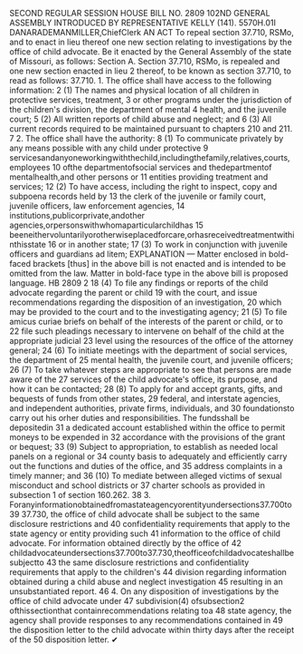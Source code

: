 SECOND REGULAR SESSION
HOUSE BILL NO. 2809
102ND GENERAL ASSEMBLY
INTRODUCED BY REPRESENTATIVE KELLY (141).
5570H.01I DANARADEMANMILLER,ChiefClerk
AN ACT
To repeal section 37.710, RSMo, and to enact in lieu thereof one new section relating to
investigations by the office of child advocate.
Be it enacted by the General Assembly of the state of Missouri, as follows:
Section A. Section 37.710, RSMo, is repealed and one new section enacted in lieu
2 thereof, to be known as section 37.710, to read as follows:
37.710. 1. The office shall have access to the following information:
2 (1) The names and physical location of all children in protective services, treatment,
3 or other programs under the jurisdiction of the children's division, the department of mental
4 health, and the juvenile court;
5 (2) All written reports of child abuse and neglect; and
6 (3) All current records required to be maintained pursuant to chapters 210 and 211.
7 2. The office shall have the authority:
8 (1) To communicate privately by any means possible with any child under protective
9 servicesandanyoneworkingwiththechild,includingthefamily,relatives,courts,employees
10 ofthe departmentofsocial services and thedepartmentof mentalhealth,and other persons or
11 entities providing treatment and services;
12 (2) To have access, including the right to inspect, copy and subpoena records held by
13 the clerk of the juvenile or family court, juvenile officers, law enforcement agencies,
14 institutions,publicorprivate,andother agencies,orpersonswithwhomaparticularchildhas
15 beeneithervoluntarilyorotherwiseplacedforcare,orhasreceivedtreatmentwithinthisstate
16 or in another state;
17 (3) To work in conjunction with juvenile officers and guardians ad litem;
EXPLANATION — Matter enclosed in bold-faced brackets [thus] in the above bill is not enacted and is
intended to be omitted from the law. Matter in bold-face type in the above bill is proposed language.
HB 2809 2
18 (4) To file any findings or reports of the child advocate regarding the parent or child
19 with the court, and issue recommendations regarding the disposition of an investigation,
20 which may be provided to the court and to the investigating agency;
21 (5) To file amicus curiae briefs on behalf of the interests of the parent or child, or to
22 file such pleadings necessary to intervene on behalf of the child at the appropriate judicial
23 level using the resources of the office of the attorney general;
24 (6) To initiate meetings with the department of social services, the department of
25 mental health, the juvenile court, and juvenile officers;
26 (7) To take whatever steps are appropriate to see that persons are made aware of the
27 services of the child advocate's office, its purpose, and how it can be contacted;
28 (8) To apply for and accept grants, gifts, and bequests of funds from other states,
29 federal, and interstate agencies, and independent authorities, private firms, individuals, and
30 foundationsto carry out his orher duties and responsibilities. The fundsshall be depositedin
31 a dedicated account established within the office to permit moneys to be expended in
32 accordance with the provisions of the grant or bequest;
33 (9) Subject to appropriation, to establish as needed local panels on a regional or
34 county basis to adequately and efficiently carry out the functions and duties of the office, and
35 address complaints in a timely manner; and
36 (10) To mediate between alleged victims of sexual misconduct and school districts or
37 charter schools as provided in subsection 1 of section 160.262.
38 3. Foranyinformationobtainedfromastateagencyorentityundersections37.700to
39 37.730, the office of child advocate shall be subject to the same disclosure restrictions and
40 confidentiality requirements that apply to the state agency or entity providing such
41 information to the office of child advocate. For information obtained directly by the office of
42 childadvocateundersections37.700to37.730,theofficeofchildadvocateshallbesubjectto
43 the same disclosure restrictions and confidentiality requirements that apply to the children's
44 division regarding information obtained during a child abuse and neglect investigation
45 resulting in an unsubstantiated report.
46 4. On any disposition of investigations by the office of child advocate under
47 subdivision(4) ofsubsection2 ofthissectionthat containrecommendations relating toa
48 state agency, the agency shall provide responses to any recommendations contained in
49 the disposition letter to the child advocate within thirty days after the receipt of the
50 disposition letter.
✔